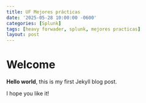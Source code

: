 ```yaml
---
title: UF Mejores prácticas
date: '2025-05-28 10:00:00 -0600'
categories: [Splunk]
tags: [heavy forwader, splunk, mejores practicas]
layout: post
---
```


# Welcome

**Hello world**, this is my first Jekyll blog post.

I hope you like it!